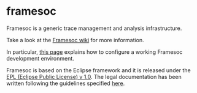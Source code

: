 framesoc
========

Framesoc is a generic trace management and analysis infrastructure.

Take a look at the [Framesoc wiki](https://github.com/generoso/framesoc/wiki/) for more information. 

In particular, [this page](https://github.com/generoso/framesoc/wiki/Framesoc-Eclipse-Plugin-Development-Environment-Setup) explains how to configure a working Framesoc development environment.

Framesoc is based on the Eclipse framework and it is released under the [EPL (Eclipse Public License) v 1.0](https://www.eclipse.org/legal/epl-v10.html). The legal documentation has been written following the guidelines specified [here](http://www.eclipse.org/legal/guidetolegaldoc.php).
